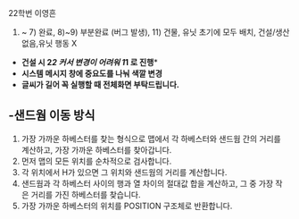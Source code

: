 22학번 이영흔

1) ~ 7) 완료, 8)~9) 부분완료 (버그 발생), 11) 건물, 유닛 초기에 모두 배치, 건설/생산 없음,유닛 행동 X

- **건설 시 2*2 커서 변경이 어려워 1*1 로 진행***
- **시스템 메시지 창에 중요도를 나눠 색깔 변경**
- **글씨가 길어 꼭 실행할 때 전체화면 부탁드립니다.**

## -샌드웜 이동 방식
  1. 가장 가까운 하베스터를 찾는 형식으로 맵에서 각 하베스터와 샌드웜 간의 거리를 계산하고, 가장 가까운 하베스터를 찾아갑니다.
  2. 먼저 맵의 모든 위치를 순차적으로 검사합니다.
  3. 각 위치에서 H가 있으면 그 위치와 샌드웜의 거리를 계산합니다.
  4. 샌드웜과 각 하베스터 사이의 행과 열 차이의 절대값 합을 계산하고, 그 중 가장 작은 거리를 가진 하베스터를 찾습니다.
  5. 가장 가까운 하베스터의 위치를 POSITION 구조체로 반환합니다.
